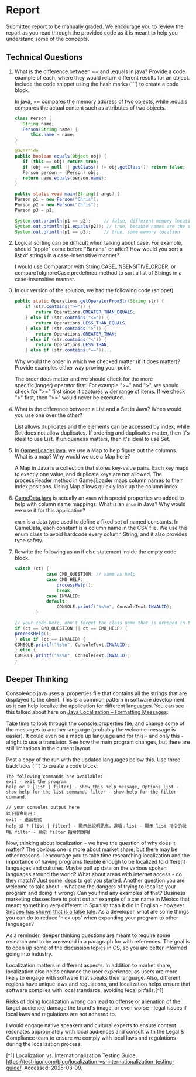 # Report

Submitted report to be manually graded. We encourage you to review the report as you read through the provided
code as it is meant to help you understand some of the concepts. 

## Technical Questions

1. What is the difference between == and .equals in java? Provide a code example of each, where they would return different results for an object. Include the code snippet using the hash marks (```) to create a code block.
   
   In java, == compares the memory address of two objects, while .equals compares the actual content such as attributes of two objects.
   
   ```java
   class Person {
      String name;
      Person(String name) {
         this.name = name;
   }
   
   @Override
   public boolean equals(Object obj) {
      if (this == obj) return true;
      if (obj == null || getClass() != obj.getClass()) return false;
      Person person = (Person) obj;
      return name.equals(person.name);
   }
   
   public static void main(String[] args) {
   Person p1 = new Person("Chris");
   Person p2 = new Person("Chris");
   Person p3 = p1;
   
   System.out.println(p1 == p2);     // false, different memory locations
   System.out.println(p1.equals(p2)); // true, because names are the same
   System.out.println(p1 == p3);     // true, same memory location
   
   ```

2. Logical sorting can be difficult when talking about case. For example, should "apple" come before "Banana" or after? How would you sort a list of strings in a case-insensitive manner?
   
   I would use Comparator with String.CASE_INSENSITIVE_ORDER, or compareToIgnoreCase predefined method to sort a list of Strings in a case-insensitive manner.



3. In our version of the solution, we had the following code (snippet)
    ```java
    public static Operations getOperatorFromStr(String str) {
        if (str.contains(">=")) {
            return Operations.GREATER_THAN_EQUALS;
        } else if (str.contains("<=")) {
            return Operations.LESS_THAN_EQUALS;
        } else if (str.contains(">")) {
            return Operations.GREATER_THAN;
        } else if (str.contains("<")) {
            return Operations.LESS_THAN;
        } else if (str.contains("=="))...
    ```
    Why would the order in which we checked matter (if it does matter)? Provide examples either way proving your point. 
   
   The order does matter and we should check for the more specific(longer) operator first. For example ">=" and ">", we should check for ">=" first since it captures wider range of items. If we check ">" first, then ">=" would never be executed.


4. What is the difference between a List and a Set in Java? When would you use one over the other? 
   
   List allows duplicates and the elements can be accessed by index, while Set does not allow duplicates. If ordering and duplicates matter, then it's ideal to use List. If uniqueness matters, then it's ideal to use Set.



5. In [GamesLoader.java](src/main/java/student/GamesLoader.java), we use a Map to help figure out the columns. What is a map? Why would we use a Map here?
   
   A Map in Java is a collection that stores key-value pairs. Each key maps to exactly one value, and duplicate keys are not allowed. 
   The processHeader method in GamesLoader maps column names to their index positions. Using Map allows quickly look up the column index.



6. [GameData.java](src/main/java/student/GameData.java) is actually an `enum` with special properties we added to help with column name mappings. What is an `enum` in Java? Why would we use it for this application?
   
   `enum` is a data type used to define a fixed set of named constants. In GameData, each constant is a column name in the CSV file. We use this enum class to avoid hardcode every column String, and it also provides type safety.

   

7. Rewrite the following as an if else statement inside the empty code block.
    ```java
    switch (ct) {
                case CMD_QUESTION: // same as help
                case CMD_HELP:
                    processHelp();
                    break;
                case INVALID:
                default:
                    CONSOLE.printf("%s%n", ConsoleText.INVALID);
            }
    ``` 

    ```java
    // your code here, don't forget the class name that is dropped in the switch block..
   if (ct == CMD_QUESTION || ct == CMD_HELP) {
   processHelp();
   } else if (ct == INVALID) {
   CONSOLE.printf("%s%n", ConsoleText.INVALID);
   } else {
   CONSOLE.printf("%s%n", ConsoleText.INVALID);
   }
    ```

## Deeper Thinking

ConsoleApp.java uses a .properties file that contains all the strings
that are displayed to the client. This is a common pattern in software development
as it can help localize the application for different languages. You can see this
talked about here on [Java Localization – Formatting Messages](https://www.baeldung.com/java-localization-messages-formatting).

Take time to look through the console.properties file, and change some of the messages to
another language (probably the welcome message is easier). It could even be a made up language and for this - and only this - alright to use a translator. See how the main program changes, but there are still limitations in 
the current layout. 

Post a copy of the run with the updated languages below this. Use three back ticks (```) to create a code block. 

```text
The following commands are available:
exit - exit the program
help or ? [list | filter] - show this help message, Options list - show help for the list command, filter - show help for the filter command.

// your consoles output here
以下指令可用：
exit - 退出程式
help 或 ? [list | filter] - 顯示此說明訊息，選項：list - 顯示 list 指令的說明，filter - 顯示 filter 指令的說明
```

Now, thinking about localization - we have the question of why does it matter? The obvious
one is more about market share, but there may be other reasons.  I encourage
you to take time researching localization and the importance of having programs
flexible enough to be localized to different languages and cultures. Maybe pull up data on the
various spoken languages around the world? What about areas with internet access - do they match? Just some ideas to get you started. Another question you are welcome to talk about - what are the dangers of trying to localize your program and doing it wrong? Can you find any examples of that? Business marketing classes love to point out an example of a car name in Mexico that meant something very different in Spanish than it did in English - however [Snopes has shown that is a false tale](https://www.snopes.com/fact-check/chevrolet-nova-name-spanish/).  As a developer, what are some things you can do to reduce 'hick ups' when expanding your program to other languages?

As a reminder, deeper thinking questions are meant to require some research and to be answered in a paragraph for with references. The goal is to open up some of the discussion topics in CS, so you are better informed going into industry. 


Localization matters in different aspects. In addition to market share, localization also helps enhance the user experience, as users are more likely to engage with software that speaks their language. Also, different regions have unique laws and regulations, and localization helps ensure that software complies with local standards, avoiding legal pitfalls.[^1]

Risks of doing localization wrong can lead to offense or alienation of the target audience, damage the brand's image, or even worse—legal issues if local laws and regulations are not adhered to.

I would engage native speakers and cultural experts to ensure content resonates appropriately with local audiences and consult with the Legal & Compliance team to ensure we comply with local laws and regulations during the localization process.

[^1] Localization vs. Internationalization Testing Guide. https://testrigor.com/blog/localization-vs-internationalization-testing-guide/. Accessed: 2025-03-09.